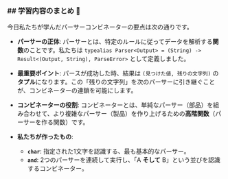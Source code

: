 ### ## 学習内容のまとめ 📝

今日私たちが学んだパーサーコンビネーターの要点は次の通りです。

* **パーサーの正体**:
    パーサーとは、特定のルールに従ってデータを解析する**関数**のことです。私たちは `typealias Parser<Output> = (String) -> Result<(Output, String), ParseError>` として定義しました。

* **最重要ポイント**:
    パースが成功した時、結果は `(見つけた値, 残りの文字列)` の**タプル**になります。この「残りの文字列」を次のパーサーに引き継ぐことが、コンビネーターの連鎖を可能にします。

* **コンビネーターの役割**:
    コンビネーターとは、単純なパーサー（部品）を組み合わせて、より複雑なパーサー（製品）を作り上げるための**高階関数**（パーサーを作る関数）です。

* **私たちが作ったもの**:
    * **`char`**: 指定された1文字を認識する、最も基本的なパーサー。
    * **`and`**: 2つのパーサーを連続して実行し、「A **そして** B」という並びを認識するコンビネーター。
